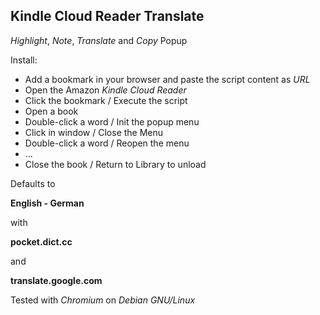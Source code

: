 ## Kindle Cloud Reader Translate

_Highlight_, _Note_, _Translate_ and _Copy_ Popup

Install:
* Add a bookmark in your browser and paste the script content as *URL*
* Open the Amazon *Kindle Cloud Reader*
* Click the bookmark / Execute the script
* Open a book
* Double-click a word / Init the popup menu
* Click in window / Close the Menu
* Double-click a word / Reopen the menu
* ...
* Close the book / Return to Library to unload

Defaults to

**English - German**

with

__pocket.dict.cc__

and

__translate.google.com__

Tested with *Chromium* on *Debian GNU/Linux*
